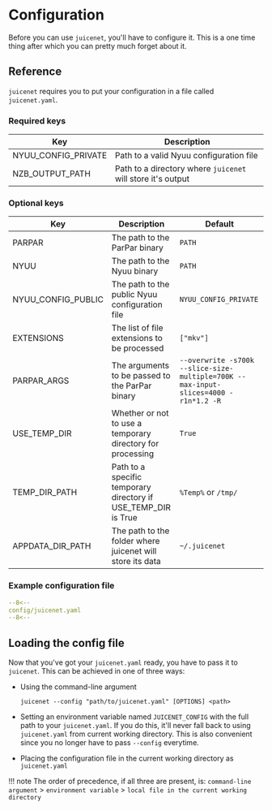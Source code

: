 # Configuration

Before you can use `juicenet`, you'll have to configure it. This is a one time thing after which you can pretty much forget about it.

## Reference

`juicenet` requires you to put your configuration in a file called `juicenet.yaml`.

### Required keys

| Key                 | Description                                                 |
| ------------------- | ----------------------------------------------------------- |
| NYUU_CONFIG_PRIVATE | Path to a valid Nyuu configuration file                     |
| NZB_OUTPUT_PATH     | Path to a directory where `juicenet` will store it's output |

### Optional keys

| Key                | Description                                                    | Default                                                                             |
|--------------------|----------------------------------------------------------------|-------------------------------------------------------------------------------------|
| PARPAR             | The path to the ParPar binary                                  | `PATH`                                                                              |
| NYUU               | The path to the Nyuu binary                                    | `PATH`                                                                              |
| NYUU_CONFIG_PUBLIC | The path to the public Nyuu configuration file                 | `NYUU_CONFIG_PRIVATE`                                                               |
| EXTENSIONS         | The list of file extensions to be processed                    | `["mkv"]`                                                                           |
| PARPAR_ARGS        | The arguments to be passed to the ParPar binary                | `--overwrite -s700k --slice-size-multiple=700K --max-input-slices=4000 -r1n*1.2 -R` |
| USE_TEMP_DIR       | Whether or not to use a temporary directory for processing     | `True`                                                                              |
| TEMP_DIR_PATH      | Path to a specific temporary directory if USE_TEMP_DIR is True | `%Temp%` or `/tmp/`                                                                 |
| APPDATA_DIR_PATH   | The path to the folder where juicenet will store its data      | `~/.juicenet`                                                                       |

### Example configuration file

``` yaml
--8<--
config/juicenet.yaml
--8<--
```

## Loading the config file

Now that you've got your `juicenet.yaml` ready, you have to pass it to `juicenet`. This can be achieved in one of three ways:

- Using the command-line argument

    ``` shell
    juicenet --config "path/to/juicenet.yaml" [OPTIONS] <path>
    ```

- Setting an environment variable named `JUICENET_CONFIG` with the full path to your `juicenet.yaml`. If you do this, it'll never fall back to using `juicenet.yaml` from current working directory. This is also convenient since you no longer have to pass `--config` everytime.
- Placing the configuration file in the current working directory as `juicenet.yaml`

!!! note
    The order of precedence, if all three are present, is: `command-line argument` > `environment variable` > `local file in the current working directory`